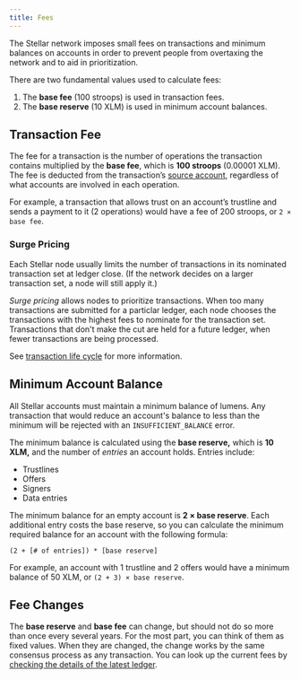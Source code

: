 ```yaml
---
title: Fees
---
```


The Stellar network imposes small fees on transactions and minimum balances on accounts in order to prevent people from overtaxing the network and to aid in prioritization.

There are two fundamental values used to calculate fees:

1. The **base fee** (100 stroops) is used in transaction fees.
2. The **base reserve** (10 XLM) is used in minimum account balances.


## Transaction Fee

The fee for a transaction is the number of operations the transaction contains multiplied by the **base fee**, which is **100 stroops** (0.00001 XLM). The fee is deducted from the transaction’s [source account](../transaction#source-account), regardless of what accounts are involved in each operation.

For example, a transaction that allows trust on an account’s trustline and sends a payment to it (2 operations) would have a fee of 200 stroops, or `2 × base fee`.


### Surge Pricing

Each Stellar node usually limits the number of transactions in its nominated transaction set at ledger close. (If the network decides on a larger transaction set, a node will still apply it.) 

*Surge pricing* allows nodes to prioritize transactions. When too many transactions are submitted for a particlar ledger, each node chooses the transactions with the highest fees to nominate for the transaction set. Transactions that don't make the cut are held for a future ledger, when fewer transactions are being processed.

See [transaction life cycle](./transactions.md#life-cycle) for more information.


## Minimum Account Balance

All Stellar accounts must maintain a minimum balance of lumens. Any transaction that would reduce an account's balance to less than the minimum will be rejected with an `INSUFFICIENT_BALANCE` error.

The minimum balance is calculated using the **base reserve,** which is **10 XLM,** and the number of *entries* an account holds. Entries include:

- Trustlines
- Offers
- Signers
- Data entries

The minimum balance for an empty account is **2 × base reserve**. Each additional entry costs the base reserve, so you can calculate the minimum required balance for an account with the following formula:

```math-formula
(2 + [# of entries]) * [base reserve]
```

For example, an account with 1 trustline and 2 offers would have a minimum balance of 50 XLM, or `(2 + 3) × base reserve`.


## Fee Changes

The **base reserve** and **base fee** can change, but should not do so more than once every several years. For the most part, you can think of them as fixed values. When they are changed, the change works by the same consensus process as any transaction. You can look up the current fees by [checking the details of the latest ledger](../../horizon/reference/endpoints/ledgers-single.md).
